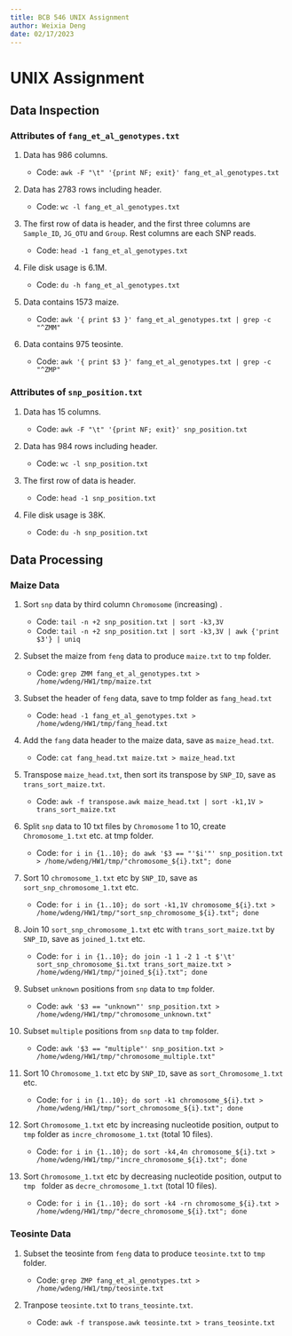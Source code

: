 ```yaml
---
title: BCB 546 UNIX Assignment
author: Weixia Deng
date: 02/17/2023
---
```


# UNIX Assignment

## Data Inspection

### Attributes of `fang_et_al_genotypes.txt`

1. Data has 986 columns.
    * Code: `awk -F "\t" '{print NF; exit}' fang_et_al_genotypes.txt`

2. Data has 2783 rows including header.
    * Code: `wc -l fang_et_al_genotypes.txt`

3. The first row of data is header, and the first three columns are `Sample_ID`, `JG_OTU` and `Group`. Rest columns are each SNP reads.
    * Code: `head -1 fang_et_al_genotypes.txt`

4. File disk usage is 6.1M.
    * Code: `du -h fang_et_al_genotypes.txt`

5. Data contains 1573 maize.
    * Code: `awk '{ print $3 }' fang_et_al_genotypes.txt | grep -c "^ZMM"`

6. Data contains 975 teosinte.
    * Code: `awk '{ print $3 }' fang_et_al_genotypes.txt | grep -c "^ZMP"`

### Attributes of `snp_position.txt`

1. Data has 15 columns.
    * Code: `awk -F "\t" '{print NF; exit}' snp_position.txt`

2. Data has 984 rows including header.
    * Code: `wc -l snp_position.txt`

3. The first row of data is header.
    * Code: `head -1 snp_position.txt`

4. File disk usage is 38K.
    * Code: `du -h snp_position.txt`

## Data Processing

### Maize Data

1. Sort `snp` data by third column `Chromosome` (increasing) .
    * Code: `tail -n +2 snp_position.txt | sort -k3,3V`
    * Code: `tail -n +2 snp_position.txt | sort -k3,3V | awk {'print $3'} | uniq`

2. Subset the maize from `feng` data to produce `maize.txt` to `tmp` folder.
    * Code: `grep ZMM fang_et_al_genotypes.txt > /home/wdeng/HW1/tmp/maize.txt`

3. Subset the header of `feng` data, save to tmp folder as `fang_head.txt`
    * Code: `head -1 fang_et_al_genotypes.txt > /home/wdeng/HW1/tmp/fang_head.txt`

4. Add the `fang` data header to the maize data, save as `maize_head.txt`.
    * Code: `cat fang_head.txt maize.txt > maize_head.txt`

3. Transpose `maize_head.txt`, then sort its transpose by `SNP_ID`, save as `trans_sort_maize.txt`.
    * Code: `awk -f transpose.awk maize_head.txt | sort -k1,1V > trans_sort_maize.txt`

4. Split `snp` data to 10 txt files by `Chromosome` 1 to 10, create `Chromosome_1.txt` etc. at tmp folder.
    * Code: `for i in {1..10}; do awk '$3 == "'$i'"' snp_position.txt > /home/wdeng/HW1/tmp/"chromosome_${i}.txt"; done`  

5. Sort 10 `chromosome_1.txt` etc by `SNP_ID`, save as `sort_snp_chromosome_1.txt` etc.
    * Code: `for i in {1..10}; do sort -k1,1V chromosome_${i}.txt > /home/wdeng/HW1/tmp/"sort_snp_chromosome_${i}.txt"; done`

6. Join 10 `sort_snp_chromosome_1.txt` etc with `trans_sort_maize.txt` by `SNP_ID`, save as `joined_1.txt` etc.
    * Code: `for i in {1..10}; do join -1 1 -2 1 -t $'\t' sort_snp_chromosome_$i.txt trans_sort_maize.txt > /home/wdeng/HW1/tmp/"joined_${i}.txt"; done`

5. Subset `unknown` positions from `snp` data to `tmp` folder.
    * Code: `awk '$3 == "unknown"' snp_position.txt > /home/wdeng/HW1/tmp/"chromosome_unknown.txt"`

6. Subset `multiple` positions from `snp` data to `tmp` folder.
    * Code: `awk '$3 == "multiple"' snp_position.txt > /home/wdeng/HW1/tmp/"chromosome_multiple.txt"`

7. Sort 10 `Chromosome_1.txt` etc by `SNP_ID`, save as `sort_Chromosome_1.txt` etc.
    * Code: `for i in {1..10}; do sort -k1 chromosome_${i}.txt > /home/wdeng/HW1/tmp/"sort_chromosome_${i}.txt"; done`

6. Sort `Chromosome_1.txt` etc by increasing nucleotide position, output to `tmp` folder as `incre_chromosome_1.txt` (total 10 files).
    * Code: `for i in {1..10}; do sort -k4,4n chromosome_${i}.txt > /home/wdeng/HW1/tmp/"incre_chromosome_${i}.txt"; done`

7. Sort `Chromosome_1.txt` etc by decreasing nucleotide position, output to `tmp
` folder as `decre_chromosome_1.txt` (total 10 files).
    * Code: `for i in {1..10}; do sort -k4 -rn chromosome_${i}.txt > /home/wdeng/HW1/tmp/"decre_chromosome_${i}.txt"; done`

### Teosinte Data

1. Subset the teosinte from `feng` data to produce `teosinte.txt` to `tmp` folder.
    * Code: `grep ZMP fang_et_al_genotypes.txt > /home/wdeng/HW1/tmp/teosinte.txt`

2. Tranpose `teosinte.txt` to `trans_teosinte.txt`.
    * Code: `awk -f transpose.awk teosinte.txt > trans_teosinte.txt`



